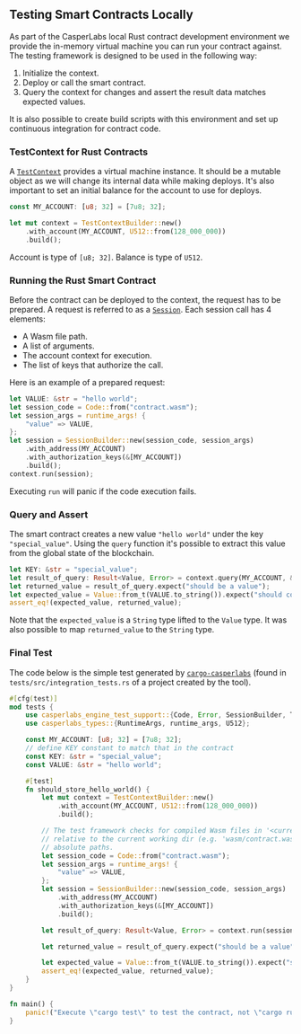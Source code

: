 ## Testing Smart Contracts Locally

As part of the CasperLabs local Rust contract development environment we provide the in-memory virtual machine you can run your contract against. The testing framework is designed to be used in the following way:
1. Initialize the context.
2. Deploy or call the smart contract.
3. Query the context for changes and assert the result data matches expected values.

It is also possible to create build scripts with this environment and set up continuous integration for contract code.

### TestContext for Rust Contracts
A [`TestContext`](https://docs.rs/casperlabs-engine-test-support/latest/casperlabs_engine_test_support/struct.TestContext.html) provides a virtual machine instance. It should be a mutable object as we will change its internal data while making deploys. It's also important to set an initial balance for the account to use for deploys.
```rust
const MY_ACCOUNT: [u8; 32] = [7u8; 32];

let mut context = TestContextBuilder::new()
    .with_account(MY_ACCOUNT, U512::from(128_000_000))
    .build();
```
Account is type of `[u8; 32]`. Balance is type of `U512`.

### Running the Rust Smart Contract

Before the contract can be deployed to the context, the request has to be prepared. A request is referred to as a [`Session`](https://docs.rs/casperlabs-engine-test-support/latest/casperlabs_engine_test_support/struct.Session.html). Each session call has 4 elements:
- A Wasm file path.
- A list of arguments.
- The account context for execution.
- The list of keys that authorize the call. 

Here is an example of a prepared request:

```rust
let VALUE: &str = "hello world";
let session_code = Code::from("contract.wasm");
let session_args = runtime_args! {
    "value" => VALUE,
};
let session = SessionBuilder::new(session_code, session_args)
    .with_address(MY_ACCOUNT)
    .with_authorization_keys(&[MY_ACCOUNT])
    .build();
context.run(session);
```
Executing `run` will panic if the code execution fails.

### Query and Assert

The smart contract creates a new value `"hello world"` under the key `"special_value"`. Using the `query` function it's possible to extract this value from the global state of the blockchain.
```rust
let KEY: &str = "special_value";
let result_of_query: Result<Value, Error> = context.query(MY_ACCOUNT, &[KEY]);
let returned_value = result_of_query.expect("should be a value");
let expected_value = Value::from_t(VALUE.to_string()).expect("should construct Value");
assert_eq!(expected_value, returned_value);
```
Note that the `expected_value` is a `String` type lifted to the `Value` type. It was also possible to map `returned_value` to the `String` type.

### Final Test
The code below is the simple test generated by [`cargo-casperlabs`](https://github.com/CasperLabs/CasperLabs/tree/master/execution-engine/cargo-casperlabs) (found in `tests/src/integration_tests.rs` of a project created by the tool).
```rust
#[cfg(test)]
mod tests {
    use casperlabs_engine_test_support::{Code, Error, SessionBuilder, TestContextBuilder, Value};
    use casperlabs_types::{RuntimeArgs, runtime_args, U512};

    const MY_ACCOUNT: [u8; 32] = [7u8; 32];
    // define KEY constant to match that in the contract
    const KEY: &str = "special_value";
    const VALUE: &str = "hello world";

    #[test]
    fn should_store_hello_world() {
        let mut context = TestContextBuilder::new()
            .with_account(MY_ACCOUNT, U512::from(128_000_000))
            .build();

        // The test framework checks for compiled Wasm files in '<current working dir>/wasm'.  Paths
        // relative to the current working dir (e.g. 'wasm/contract.wasm') can also be used, as can
        // absolute paths.
        let session_code = Code::from("contract.wasm");
        let session_args = runtime_args! {
            "value" => VALUE,
        };
        let session = SessionBuilder::new(session_code, session_args)
            .with_address(MY_ACCOUNT)
            .with_authorization_keys(&[MY_ACCOUNT])
            .build();

        let result_of_query: Result<Value, Error> = context.run(session).query(MY_ACCOUNT, &[KEY]);

        let returned_value = result_of_query.expect("should be a value");

        let expected_value = Value::from_t(VALUE.to_string()).expect("should construct Value");
        assert_eq!(expected_value, returned_value);
    }
}

fn main() {
    panic!("Execute \"cargo test\" to test the contract, not \"cargo run\".");
}
```
